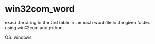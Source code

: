 # win32com_word

exact the string in the 2nd table in the each word file in the given folder.
using win32com and python.

OS: windows
